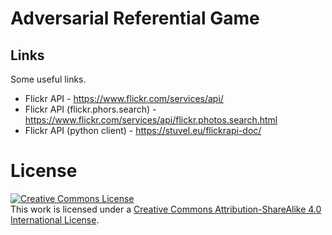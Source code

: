 # Adversarial Referential Game

## Links

Some useful links.

- Flickr API - https://www.flickr.com/services/api/
- Flickr API (flickr.phors.search) - https://www.flickr.com/services/api/flickr.photos.search.html
- Flickr API (python client) - https://stuvel.eu/flickrapi-doc/


# License

<a rel="license" href="http://creativecommons.org/licenses/by-sa/4.0/"><img alt="Creative Commons License" style="border-width:0" src="https://i.creativecommons.org/l/by-sa/4.0/88x31.png" /></a><br />This work is licensed under a <a rel="license" href="http://creativecommons.org/licenses/by-sa/4.0/">Creative Commons Attribution-ShareAlike 4.0 International License</a>.
